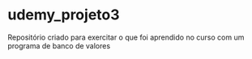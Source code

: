 # udemy_projeto3
Repositório criado para exercitar o que foi aprendido no curso com um programa de banco de valores
